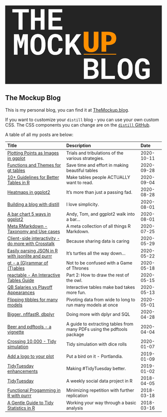 
![](static/site-preview.png)

## The Mockup Blog

This is my personal blog, you can find it at
[TheMockup.blog](https://themockup.blog/).

If you want to customize your `distill` blog - you can use your own
custom CSS. The CSS components you can change are on the [`distill`
GitHub](https://github.com/rstudio/distill/blob/6be30c96dc469fcc0e3799d23ddfaac72c2a6466/inst/rmarkdown/templates/distill_article/resources/distill.html).

A table of all my posts are below:

| Title                                                                                                                                          | Description                                                            | Date       |
| :--------------------------------------------------------------------------------------------------------------------------------------------- | :--------------------------------------------------------------------- | :--------- |
| [Plotting Points as Images in ggplot](https://themockup.blog/posts/2020-10-11-embedding-images-in-ggplot)                                      | Trials and tribulations of the various strategies.                     | 2020-10-11 |
| [Functions and Themes for gt tables](https://themockup.blog/posts/2020-09-26-functions-and-themes-for-gt-tables)                               | Save time and effort in making beautiful tables                        | 2020-09-28 |
| [10+ Guidelines for Better Tables in R](https://themockup.blog/posts/2020-09-04-10-table-rules-in-r)                                           | Make tables people ACTUALLY want to read.                              | 2020-09-04 |
| [Heatmaps in ggplot2](https://themockup.blog/posts/2020-08-28-heatmaps-in-ggplot2)                                                             | It’s more than just a passing fad.                                     | 2020-08-28 |
| [Building a blog with distill](https://themockup.blog/posts/2020-08-01-building-a-blog-with-distill)                                           | I love simplicity.                                                     | 2020-08-01 |
| [A bar chart 5 ways in ggplot2](https://themockup.blog/posts/2020-08-05-a-bar-chart-5-ways)                                                    | Andy, Tom, and ggplot2 walk into a bar…                                | 2020-08-01 |
| [Meta RMarkdown - Taxonomy and Use cases](https://themockup.blog/posts/2020-07-25-meta-rmarkdown)                                              | A meta collection of all things R Markdown.                            | 2020-07-25 |
| [Client-side interactivity - do more with Crosstalk](https://themockup.blog/posts/2020-05-29-client-side-interactivity-do-more-with-crosstalk) | Because sharing data is caring                                         | 2020-05-29 |
| [Easily parsing JSON in R with jsonlite and purrr](https://themockup.blog/posts/2020-05-22-parsing-json-in-r-with-jsonlite)                    | It’s turtles all the way down…                                         | 2020-05-22 |
| [gt - a (G)rammar of (T)ables](https://themockup.blog/posts/2020-05-16-gt-a-grammer-of-tables)                                                 | Not to be confused with a Game of Thrones                              | 2020-05-18 |
| [reactable - An Interactive Tables Guide](https://themockup.blog/posts/2020-05-13-reactable-tables-the-rest-of-the-owl)                        | Part 2: How to draw the rest of the owl.                               | 2020-05-15 |
| [QB Salaries vs Playoff Appearances](https://themockup.blog/posts/2020-05-13-qb-salaries-vs-playoff-appearances)                               | Interactive tables make bad takes more fun.                            | 2020-05-13 |
| [Flipping tibbles for many models](https://themockup.blog/posts/2020-05-01-tidy-long-models)                                                   | Pivoting data from wide to long to run many models at once             | 2020-05-01 |
| [Bigger, nflfastR, dbplyr](https://themockup.blog/posts/2019-04-28-nflfastr-dbplyr-rsqlite)                                                    | Doing more with dplyr and SQL                                          | 2020-04-28 |
| [Beer and pdftools - a vignette](https://themockup.blog/posts/2020-04-03-beer-and-pdftools-a-vignette)                                         | A guide to extracting tables from many PDFs using the pdftools package | 2020-04-04 |
| [Crossing 10,000 - Tidy simulation](https://themockup.blog/posts/2020-04-03-crossing-10000-tidy-simulation)                                    | Tidy simulation with dice rolls                                        | 2020-01-07 |
| [Add a logo to your plot](https://themockup.blog/posts/2019-01-09-add-a-logo-to-your-plot)                                                     | Put a bird on it - Portlandia.                                         | 2019-01-09 |
| [TidyTuesday enhancements](https://themockup.blog/posts/2019-01-02-tidytuesday-enhancements)                                                   | Making \#TidyTuesday better.                                           | 2019-01-02 |
| [TidyTuesday](https://themockup.blog/posts/2018-12-11-tidytuesday-a-weekly-social-data-project-in-r)                                           | A weekly social data project in R                                      | 2018-04-05 |
| [Functional Progamming in R with purrr](https://themockup.blog/posts/2018-12-11-functional-progamming-in-r-with-purrr)                         | Minimizing repetition with further replication                         | 2018-03-18 |
| [A Gentle Guide to Tidy Statistics in R](https://themockup.blog/posts/2018-12-10-a-gentle-guide-to-tidy-statistics-in-r)                       | Working your way through a basic analysis                              | 2018-03-16 |
